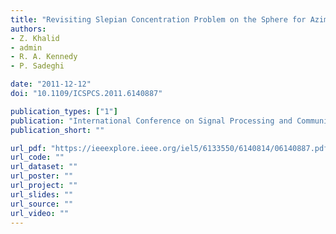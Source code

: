 ```yaml
---
title: "Revisiting Slepian Concentration Problem on the Sphere for Azimuthally Non‐Symmetric Regions"
authors:
- Z. Khalid
- admin
- R. A. Kennedy
- P. Sadeghi

date: "2011-12-12"
doi: "10.1109/ICSPCS.2011.6140887"

publication_types: ["1"]
publication: "International Conference on Signal Processing and Communication Systems (ICSPCS), Hawaii, USA"
publication_short: ""

url_pdf: "https://ieeexplore.ieee.org/iel5/6133550/6140814/06140887.pdf"
url_code: ""
url_dataset: ""
url_poster: ""
url_project: ""
url_slides: ""
url_source: ""
url_video: ""
---
```

